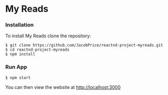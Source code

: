 # My Reads
### Installation
To install My Reads clone the repository:
```
$ git clone https://github.com/JacobPrice/reactnd-project-myreads.git
$ cd reactnd-project-myreads
$ npm install
```
### Run App
```
$ npm start
```
You can then view the website at [http://localhost:3000](http://localhost:3000)
